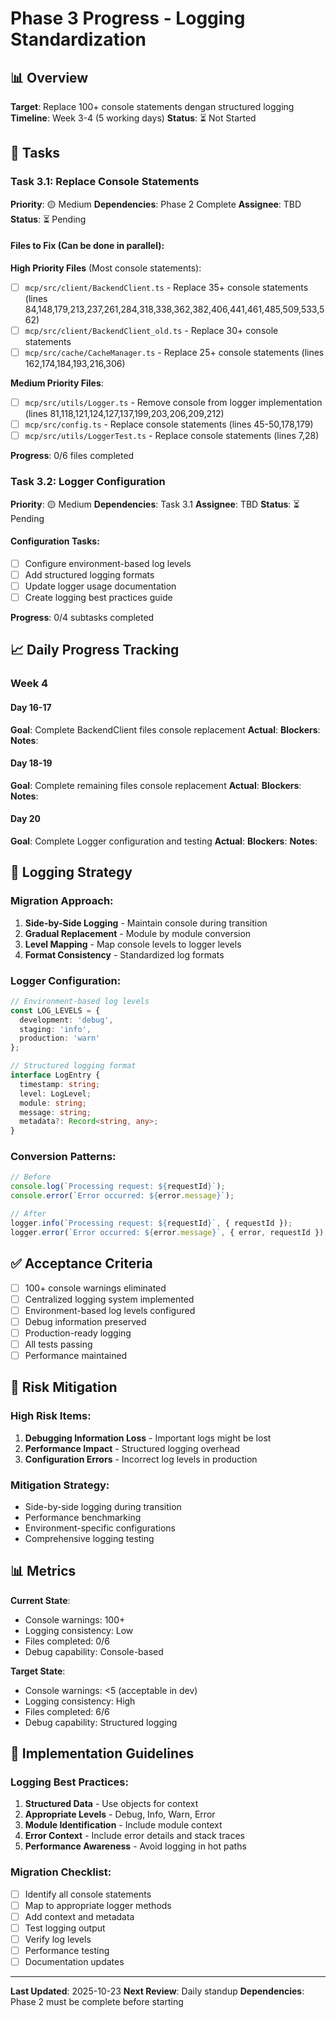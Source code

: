 # Phase 3 Progress - Logging Standardization

## 📊 Overview
**Target**: Replace 100+ console statements dengan structured logging
**Timeline**: Week 3-4 (5 working days)
**Status**: ⏳ Not Started

## 🎯 Tasks

### Task 3.1: Replace Console Statements
**Priority**: 🟡 Medium
**Dependencies**: Phase 2 Complete
**Assignee**: TBD
**Status**: ⏳ Pending

#### Files to Fix (Can be done in parallel):

**High Priority Files** (Most console statements):
- [ ] `mcp/src/client/BackendClient.ts` - Replace 35+ console statements (lines 84,148,179,213,237,261,284,318,338,362,382,406,441,461,485,509,533,562)
- [ ] `mcp/src/client/BackendClient_old.ts` - Replace 30+ console statements
- [ ] `mcp/src/cache/CacheManager.ts` - Replace 25+ console statements (lines 162,174,184,193,216,306)

**Medium Priority Files**:
- [ ] `mcp/src/utils/Logger.ts` - Remove console from logger implementation (lines 81,118,121,124,127,137,199,203,206,209,212)
- [ ] `mcp/src/config.ts` - Replace console statements (lines 45-50,178,179)
- [ ] `mcp/src/utils/LoggerTest.ts` - Replace console statements (lines 7,28)

**Progress**: 0/6 files completed

### Task 3.2: Logger Configuration
**Priority**: 🟡 Medium
**Dependencies**: Task 3.1
**Assignee**: TBD
**Status**: ⏳ Pending

#### Configuration Tasks:
- [ ] Configure environment-based log levels
- [ ] Add structured logging formats
- [ ] Update logger usage documentation
- [ ] Create logging best practices guide

**Progress**: 0/4 subtasks completed

## 📈 Daily Progress Tracking

### Week 4

#### Day 16-17
**Goal**: Complete BackendClient files console replacement
**Actual**:
**Blockers**:
**Notes**:

#### Day 18-19
**Goal**: Complete remaining files console replacement
**Actual**:
**Blockers**:
**Notes**:

#### Day 20
**Goal**: Complete Logger configuration and testing
**Actual**:
**Blockers**:
**Notes**:

## 🎯 Logging Strategy

### Migration Approach:
1. **Side-by-Side Logging** - Maintain console during transition
2. **Gradual Replacement** - Module by module conversion
3. **Level Mapping** - Map console levels to logger levels
4. **Format Consistency** - Standardized log formats

### Logger Configuration:
```typescript
// Environment-based log levels
const LOG_LEVELS = {
  development: 'debug',
  staging: 'info',
  production: 'warn'
};

// Structured logging format
interface LogEntry {
  timestamp: string;
  level: LogLevel;
  module: string;
  message: string;
  metadata?: Record<string, any>;
}
```

### Conversion Patterns:
```typescript
// Before
console.log(`Processing request: ${requestId}`);
console.error(`Error occurred: ${error.message}`);

// After
logger.info(`Processing request: ${requestId}`, { requestId });
logger.error(`Error occurred: ${error.message}`, { error, requestId });
```

## ✅ Acceptance Criteria

- [ ] 100+ console warnings eliminated
- [ ] Centralized logging system implemented
- [ ] Environment-based log levels configured
- [ ] Debug information preserved
- [ ] Production-ready logging
- [ ] All tests passing
- [ ] Performance maintained

## 🚨 Risk Mitigation

### High Risk Items:
1. **Debugging Information Loss** - Important logs might be lost
2. **Performance Impact** - Structured logging overhead
3. **Configuration Errors** - Incorrect log levels in production

### Mitigation Strategy:
- Side-by-side logging during transition
- Performance benchmarking
- Environment-specific configurations
- Comprehensive logging testing

## 📊 Metrics

**Current State**:
- Console warnings: 100+
- Logging consistency: Low
- Files completed: 0/6
- Debug capability: Console-based

**Target State**:
- Console warnings: <5 (acceptable in dev)
- Logging consistency: High
- Files completed: 6/6
- Debug capability: Structured logging

## 🔧 Implementation Guidelines

### Logging Best Practices:
1. **Structured Data** - Use objects for context
2. **Appropriate Levels** - Debug, Info, Warn, Error
3. **Module Identification** - Include module context
4. **Error Context** - Include error details and stack traces
5. **Performance Awareness** - Avoid logging in hot paths

### Migration Checklist:
- [ ] Identify all console statements
- [ ] Map to appropriate logger methods
- [ ] Add context and metadata
- [ ] Test logging output
- [ ] Verify log levels
- [ ] Performance testing
- [ ] Documentation updates

---

**Last Updated**: 2025-10-23
**Next Review**: Daily standup
**Dependencies**: Phase 2 must be complete before starting